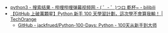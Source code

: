* [python3 - 搜索结果 - 哔哩哔哩弹幕视频网 - ( ゜- ゜)つロ 乾杯~ - bilibili](https://search.bilibili.com/all?keyword=python3)
* [【GitHub 上破萬顆星】Python 新手 100 天學習計劃，這次學不會算我輸！ | TechOrange](https://buzzorange.com/techorange/2019/05/07/python-100-days/)
  * [GitHub - jackfrued/Python-100-Days: Python - 100天从新手到大师](https://github.com/jackfrued/Python-100-Days)